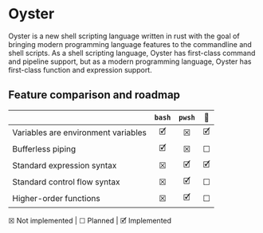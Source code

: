 # Oyster
Oyster is a new shell scripting language written in rust with the goal of bringing modern programming language features to the commandline and shell scripts.  As a shell scripting language, Oyster has first-class command and pipeline support, but as a modern programming language, Oyster has first-class function and expression support.

## Feature comparison and roadmap
|  | `bash` | `pwsh` | 🦪 |
| :- | :-: | :-: | :-: |
| Variables are environment variables | 🗹 | ☒ | 🗹 |
| Bufferless piping | 🗹 | ☒ | ☐ |
| Standard expression syntax | ☒ | 🗹 | 🗹 |
| Standard control flow syntax | ☒ | 🗹 | ☐ |
| Higher-order functions | ☒ | 🗹 | ☐ |

☒ Not implemented | ☐ Planned | 🗹 Implemented
